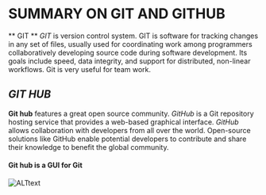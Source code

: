 # SUMMARY ON GIT AND GITHUB #
** GIT **
*GIT* is version control system.
GIT is software for tracking changes in any set of files, usually used for coordinating work among programmers collaboratively developing source code during software development. Its goals include speed, data integrity, and support for distributed, non-linear workflows.
Git is very useful for team work.

## *GIT HUB* ##
**Git hub** features a great open source community.
*GitHub* is a Git repository hosting service that provides a web-based graphical interface.
*GitHub* allows collaboration with developers from all over the world. Open-source solutions like GitHub enable potential developers to contribute and share their knowledge to benefit the global community.
#### Git hub is a GUI for Git ####
![ALTtext](https://scontent.fdel29-1.fna.fbcdn.net/v/t1.6435-9/101445831_1137094136646946_2767838940024069733_n.jpg?stp=cp0_dst-jpg_e15_p320x320_q65&_nc_cat=107&ccb=1-7&_nc_sid=8024bb&_nc_ohc=1wA_Hj5fBtIAX9H_Lm9&_nc_ht=scontent.fdel29-1.fna&oh=00_AT_hxtQuQPeMPsEb_t4tEvFKjEagb_NZ2oPVAA8jWvSyrw&oe=62C70DD6)
